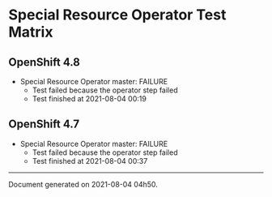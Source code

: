
Special Resource Operator Test Matrix
=====================================

OpenShift 4.8
-------------


* Special Resource Operator master: FAILURE
  - Test failed because the operator step failed
  - Test finished at 2021-08-04 00:19

OpenShift 4.7
-------------


* Special Resource Operator master: FAILURE
  - Test failed because the operator step failed
  - Test finished at 2021-08-04 00:37


---
Document generated on 2021-08-04 04h50.
